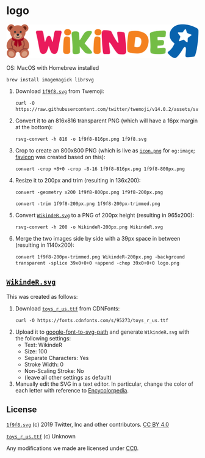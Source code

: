 # logo

![logo.png](logo.png)

OS: MacOS with Homebrew installed

```
brew install imagemagick librsvg
```

1. Download [`1f9f8.svg`][1f9f8.svg] from Twemoji:
    ```
    curl -O https://raw.githubusercontent.com/twitter/twemoji/v14.0.2/assets/svg/1f9f8.svg
    ```
2. Convert it to an 816x816 transparent PNG (which will have a 16px margin at the bottom):
    ```
    rsvg-convert -h 816 -o 1f9f8-816px.png 1f9f8.svg
    ```
4. Crop to create an 800x800 PNG (which is live as [`icon.png`](https://wikinder.org/w/resources/assets/icon.png) for `og:image`; [favicon](https://wikinder.org/favicon.ico) was created based on this):
    ```
    convert -crop +8+0 -crop -8-16 1f9f8-816px.png 1f9f8-800px.png
    ```
5. Resize it to 200px and trim (resulting in 136x200):
    ```
    convert -geometry x200 1f9f8-800px.png 1f9f8-200px.png
    ```
    ```
    convert -trim 1f9f8-200px.png 1f9f8-200px-trimmed.png
    ```
6. Convert [`WikindeR.svg`](#wikindersvg) to a PNG of 200px height (resulting in 965x200):
    ```
    rsvg-convert -h 200 -o WikindeR-200px.png WikindeR.svg
    ```
7. Merge the two images side by side with a 39px space in between (resulting in 1140x200):
    ```
    convert 1f9f8-200px-trimmed.png WikindeR-200px.png -background transparent -splice 39x0+0+0 +append -chop 39x0+0+0 logo.png
    ```

## [`WikindeR.svg`](WikindeR.svg)

This was created as follows:

1. Download [`toys_r_us.ttf`][toys_r_us.ttf] from CDNFonts:
    ```
    curl -O https://fonts.cdnfonts.com/s/95273/toys_r_us.ttf
    ```
2. Upload it to [google-font-to-svg-path](https://danmarshall.github.io/google-font-to-svg-path/) and generate `WikindeR.svg` with the following settings:
    * Text: WikindeR
    * Size: 100
    * Separate Characters: Yes
    * Stroke Width: 0
    * Non-Scaling Stroke: No
    * (leave all other settings as default)
4. Manually edit the SVG in a text editor.  In particular, change the color of each letter with reference to [Encycolorpedia](https://encycolorpedia.com/companies/us/toys-r-us).

## License

[`1f9f8.svg`][1f9f8.svg] (c) 2019 Twitter, Inc and other contributors. [CC BY 4.0][CC-BY-4.0]

[`toys_r_us.ttf`][toys_r_us.ttf] (c) Unknown

Any modifications we made are licensed under [CC0][CC0-1.0].

[1f9f8.svg]: https://github.com/twitter/twemoji/blob/v14.0.2/assets/svg/1f9f8.svg
[toys_r_us.ttf]: https://www.cdnfonts.com/toys-r-us-2.font
[CC0-1.0]: https://creativecommons.org/publicdomain/zero/1.0/
[CC-BY-4.0]: https://creativecommons.org/licenses/by/4.0/
